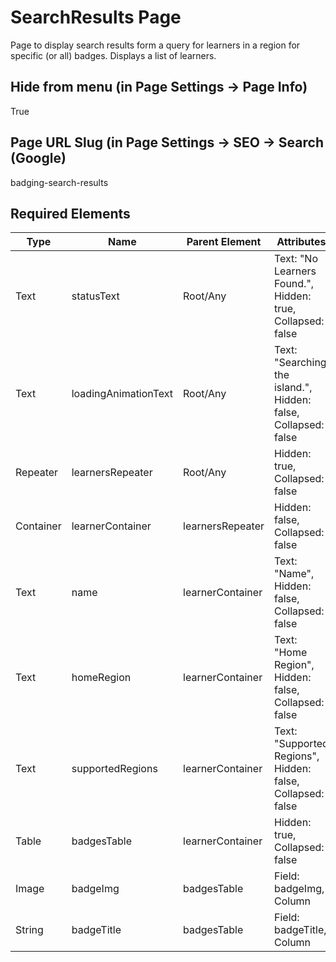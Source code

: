 # SearchResults Page
Page to display search results form a query for learners in a region for specific (or all) badges. Displays a list of learners.

## Hide from menu (in Page Settings -> Page Info)
True

## Page URL Slug (in Page Settings -> SEO -> Search (Google)
badging-search-results

## Required Elements
| Type                 | Name                   | Parent Element    | Attributes                                        |
|----------------------|------------------------|-------------------|--------------------------------|
| Text                 | statusText             | Root/Any          | Text: "No Learners Found.", Hidden: true, Collapsed: false |
| Text                 | loadingAnimationText   | Root/Any          | Text: "Searching the island.", Hidden: false, Collapsed: false |
| Repeater             | learnersRepeater       | Root/Any          | Hidden: true, Collapsed: false |
| Container            | learnerContainer       | learnersRepeater  | Hidden: false, Collapsed: false |
| Text                 | name                   | learnerContainer  | Text: "Name", Hidden: false, Collapsed: false |
| Text                 | homeRegion             | learnerContainer  | Text: "Home Region", Hidden: false, Collapsed: false |
| Text                 | supportedRegions       | learnerContainer  | Text: "Supported Regions", Hidden: false, Collapsed: false |
| Table                | badgesTable            | learnerContainer  | Hidden: true, Collapsed: false |
| Image                | badgeImg               | badgesTable       | Field: badgeImg, Column |
| String               | badgeTitle             | badgesTable       | Field: badgeTitle, Column |
